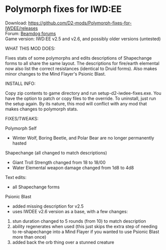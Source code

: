 # Polymorph fixes for IWD:EE
Download: https://github.com/D2-mods/Polymorph-fixes-for-IWDEE/releases  
Forum: [Beamdog forums](https://forums.beamdog.com/discussion/82676/polymorph-fixes-for-iwd-ee/)  
Game version: IWD:EE v2.5 and v2.6, and possibly older versions (untested)


WHAT THIS MOD DOES:

Fixes stats of some polymorphs and edits descriptions of Shapechange forms to all share the same layout. The descriptions for fire/earth elemental now also list the correct resistances (identical to Druid forms). Also makes minor changes to the Mind Flayer's Psionic Blast.


INSTALL INFO:

Copy zip contents to game directory and run setup-d2-iwdee-fixes.exe. You have the option to patch or copy files to the override. To uninstall, just run the setup again. By its nature, this mod will conflict with any mod that makes changes to polymorph stats.


FIXES/TWEAKS:

Polymorph Self
- Winter Wolf, Boring Beetle, and Polar Bear are no longer permanently hasted

Shapechange (all changed to match descriptions)
- Giant Troll Strength changed from 18 to 18/00
- Water Elemental weapon damage changed from 1d8 to 4d8

Text edits:
- all Shapechange forms

Psionic Blast
- added missing description for v2.5
- uses IWDEE v2.6 version as a base, with a few changes:
1. stun duration changed to 5 rounds (from 10) to match description
2. ability regenerates when used (this just skips the extra step of needing to re-shapechange into a Mind Flayer if you wanted to use Psionic Blast more than once)
3. added back the orb thing over a stunned creature
